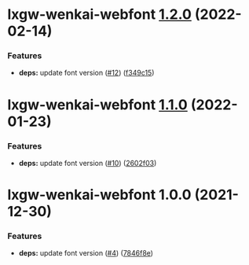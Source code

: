 # lxgw-wenkai-webfont [1.2.0](https://github.com/chawyehsu/lxgw-wenkai-webfont/compare/lxgw-wenkai-webfont@1.1.0...lxgw-wenkai-webfont@1.2.0) (2022-02-14)


### Features

* **deps:** update font version ([#12](https://github.com/chawyehsu/lxgw-wenkai-webfont/issues/12)) ([f349c15](https://github.com/chawyehsu/lxgw-wenkai-webfont/commit/f349c1582f1357691fe136571cb2dc6ec2519e77))

# lxgw-wenkai-webfont [1.1.0](https://github.com/chawyehsu/lxgw-wenkai-webfont/compare/lxgw-wenkai-webfont@1.0.0...lxgw-wenkai-webfont@1.1.0) (2022-01-23)


### Features

* **deps:** update font version ([#10](https://github.com/chawyehsu/lxgw-wenkai-webfont/issues/10)) ([2602f03](https://github.com/chawyehsu/lxgw-wenkai-webfont/commit/2602f03ebe238bf70dcc0749fe7954636aa2226f))

# lxgw-wenkai-webfont 1.0.0 (2021-12-30)


### Features

* **deps:** update font version ([#4](https://github.com/chawyehsu/lxgw-wenkai-webfont/issues/4)) ([7846f8e](https://github.com/chawyehsu/lxgw-wenkai-webfont/commit/7846f8e1bddfc5fab2a27af775e88afee03abb45))
